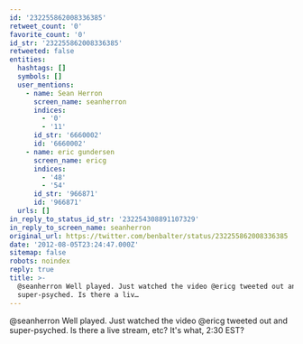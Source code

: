 ```yaml
---
id: '232255862008336385'
retweet_count: '0'
favorite_count: '0'
id_str: '232255862008336385'
retweeted: false
entities:
  hashtags: []
  symbols: []
  user_mentions:
    - name: Sean Herron
      screen_name: seanherron
      indices:
        - '0'
        - '11'
      id_str: '6660002'
      id: '6660002'
    - name: eric gundersen
      screen_name: ericg
      indices:
        - '48'
        - '54'
      id_str: '966871'
      id: '966871'
  urls: []
in_reply_to_status_id_str: '232254308891107329'
in_reply_to_screen_name: seanherron
original_url: https://twitter.com/benbalter/status/232255862008336385
date: '2012-08-05T23:24:47.000Z'
sitemap: false
robots: noindex
reply: true
title: >-
  @seanherron Well played. Just watched the video @ericg tweeted out and
  super-psyched. Is there a liv…
---
```


@seanherron Well played. Just watched the video @ericg tweeted out and super-psyched. Is there a live stream, etc? It's what, 2:30 EST?